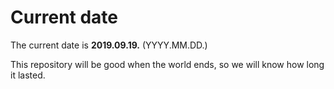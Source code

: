 # Current date

The current date is **2019.09.19.** (YYYY.MM.DD.)

This repository will be good when the world ends, so we will know how long it lasted.